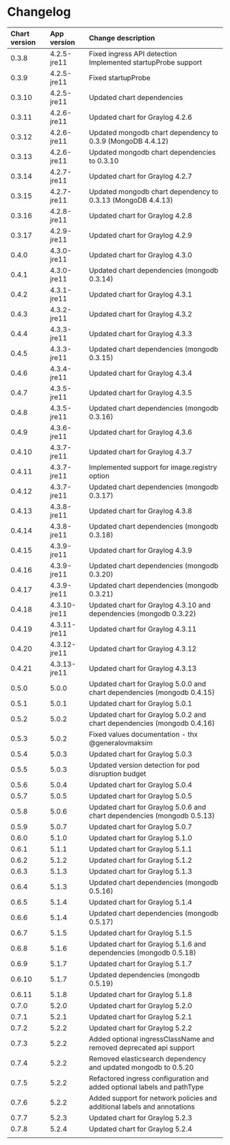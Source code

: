 # Changelog

| Chart version | App version | Change description |
| :------------ | :---------- | :----------------- |
| 0.3.8 | 4.2.5-jre11 | Fixed ingress API detection<br>Implemented startupProbe support |
| 0.3.9 | 4.2.5-jre11 | Fixed startupProbe |
| 0.3.10 | 4.2.5-jre11 | Updated chart dependencies |
| 0.3.11 | 4.2.6-jre11 | Updated chart for Graylog 4.2.6 |
| 0.3.12 | 4.2.6-jre11 | Updated mongodb chart dependency to 0.3.9 (MongoDB 4.4.12) |
| 0.3.13 | 4.2.6-jre11 | Updated mongodb chart dependencies to 0.3.10 |
| 0.3.14 | 4.2.7-jre11 | Updated chart for Graylog 4.2.7 |
| 0.3.15 | 4.2.7-jre11 | Updated mongodb chart dependency to 0.3.13 (MongoDB 4.4.13) |
| 0.3.16 | 4.2.8-jre11 | Updated chart for Graylog 4.2.8 |
| 0.3.17 | 4.2.9-jre11 | Updated chart for Graylog 4.2.9 |
| 0.4.0 | 4.3.0-jre11 | Updated chart for Graylog 4.3.0 |
| 0.4.1 | 4.3.0-jre11 | Updated chart dependencies (mongodb 0.3.14) |
| 0.4.2 | 4.3.1-jre11 | Updated chart for Graylog 4.3.1 |
| 0.4.3 | 4.3.2-jre11 | Updated chart for Graylog 4.3.2 |
| 0.4.4 | 4.3.3-jre11 | Updated chart for Graylog 4.3.3 |
| 0.4.5 | 4.3.3-jre11 | Updated chart dependencies (mongodb 0.3.15) |
| 0.4.6 | 4.3.4-jre11 | Updated chart for Graylog 4.3.4 |
| 0.4.7 | 4.3.5-jre11 | Updated chart for Graylog 4.3.5 |
| 0.4.8 | 4.3.5-jre11 | Updated chart dependencies (mongodb 0.3.16) |
| 0.4.9 | 4.3.6-jre11 | Updated chart for Graylog 4.3.6 |
| 0.4.10 | 4.3.7-jre11 | Updated chart for Graylog 4.3.7 |
| 0.4.11 | 4.3.7-jre11 | Implemented support for image.registry option |
| 0.4.12 | 4.3.7-jre11 | Updated chart dependencies (mongodb 0.3.17) |
| 0.4.13 | 4.3.8-jre11 | Updated chart for Graylog 4.3.8 |
| 0.4.14 | 4.3.8-jre11 | Updated chart dependencies (mongodb 0.3.18) |
| 0.4.15 | 4.3.9-jre11 | Updated chart for Graylog 4.3.9 |
| 0.4.16 | 4.3.9-jre11 | Updated chart dependencies (mongodb 0.3.20) |
| 0.4.17 | 4.3.9-jre11 | Updated chart dependencies (mongodb 0.3.21) |
| 0.4.18 | 4.3.10-jre11 | Updated chart for Graylog 4.3.10 and dependencies (mongodb 0.3.22) |
| 0.4.19 | 4.3.11-jre11 | Updated chart for Graylog 4.3.11 |
| 0.4.20 | 4.3.12-jre11 | Updated chart for Graylog 4.3.12 |
| 0.4.21 | 4.3.13-jre11 | Updated chart for Graylog 4.3.13 |
| 0.5.0 | 5.0.0 | Updated chart for Graylog 5.0.0 and chart dependencies (mongodb 0.4.15) |
| 0.5.1 | 5.0.1 | Updated chart for Graylog 5.0.1 |
| 0.5.2 | 5.0.2 | Updated chart for Graylog 5.0.2 and chart dependencies (mongodb 0.4.16) |
| 0.5.3 | 5.0.2 | Fixed values documentation - thx @generalovmaksim |
| 0.5.4 | 5.0.3 | Updated chart for Graylog 5.0.3 |
| 0.5.5 | 5.0.3 | Updated version detection for pod disruption budget |
| 0.5.6 | 5.0.4 | Updated chart for Graylog 5.0.4 |
| 0.5.7 | 5.0.5 | Updated chart for Graylog 5.0.5 |
| 0.5.8 | 5.0.6 | Updated chart for Graylog 5.0.6 and chart dependencies (mongodb 0.5.13) |
| 0.5.9 | 5.0.7 | Updated chart for Graylog 5.0.7 |
| 0.6.0 | 5.1.0 | Updated chart for Graylog 5.1.0 |
| 0.6.1 | 5.1.1 | Updated chart for Graylog 5.1.1 |
| 0.6.2 | 5.1.2 | Updated chart for Graylog 5.1.2 |
| 0.6.3 | 5.1.3 | Updated chart for Graylog 5.1.3 |
| 0.6.4 | 5.1.3 | Updated chart dependencies (mongodb 0.5.16) |
| 0.6.5 | 5.1.4 | Updated chart for Graylog 5.1.4 |
| 0.6.6 | 5.1.4 | Updated chart dependencies (mongodb 0.5.17) |
| 0.6.7 | 5.1.5 | Updated chart for Graylog 5.1.5 |
| 0.6.8 | 5.1.6 | Updated chart for Graylog 5.1.6 and dependencies (mongodb 0.5.18) |
| 0.6.9 | 5.1.7 | Updated chart for Graylog 5.1.7 |
| 0.6.10 | 5.1.7 | Updated dependencies (mongodb 0.5.19) |
| 0.6.11 | 5.1.8 | Updated chart for Graylog 5.1.8 |
| 0.7.0 | 5.2.0 | Updated chart for Graylog 5.2.0 |
| 0.7.1 | 5.2.1 | Updated chart for Graylog 5.2.1 |
| 0.7.2 | 5.2.2 | Updated chart for Graylog 5.2.2 |
| 0.7.3 | 5.2.2 | Added optional ingressClassName and removed deprecated api support |
| 0.7.4 | 5.2.2 | Removed elasticsearch dependency and updated mongodb to 0.5.20 |
| 0.7.5 | 5.2.2 | Refactored ingress configuration and added optional labels and pathType  |
| 0.7.6 | 5.2.2 | Added support for network policies and additional labels and annotations |
| 0.7.7 | 5.2.3 | Updated chart for Graylog 5.2.3 |
| 0.7.8 | 5.2.4 | Updated chart for Graylog 5.2.4 |
| | | |
